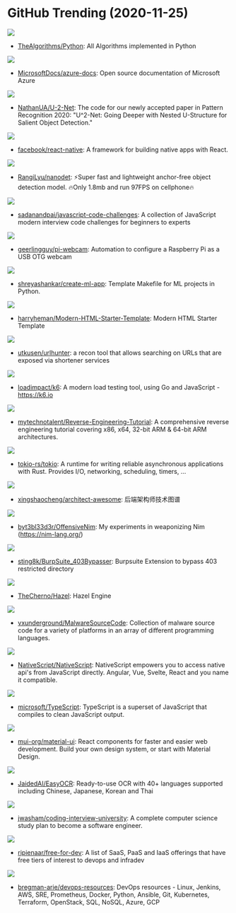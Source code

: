 # GitHub Trending (2020-11-25)

![](https://img.shields.io/badge/Python-New%20332-green?style=flat-square&logo=appveyor)
- [TheAlgorithms/Python](https://github.com/TheAlgorithms/Python): All Algorithms implemented in Python

![](https://img.shields.io/badge/PowerShell-New%204-green?style=flat-square&logo=appveyor)
- [MicrosoftDocs/azure-docs](https://github.com/MicrosoftDocs/azure-docs): Open source documentation of Microsoft Azure

![](https://img.shields.io/badge/Python-New%20370-green?style=flat-square&logo=appveyor)
- [NathanUA/U-2-Net](https://github.com/NathanUA/U-2-Net): The code for our newly accepted paper in Pattern Recognition 2020: "U^2-Net: Going Deeper with Nested U-Structure for Salient Object Detection."

![](https://img.shields.io/badge/JavaScript-New%2099-green?style=flat-square&logo=appveyor)
- [facebook/react-native](https://github.com/facebook/react-native): A framework for building native apps with React.

![](https://img.shields.io/badge/Python-New%20483-green?style=flat-square&logo=appveyor)
- [RangiLyu/nanodet](https://github.com/RangiLyu/nanodet): ⚡Super fast and lightweight anchor-free object detection model. 🔥Only 1.8mb and run 97FPS on cellphone🔥

![](https://img.shields.io/badge/none-New%20336-green?style=flat-square&logo=appveyor)
- [sadanandpai/javascript-code-challenges](https://github.com/sadanandpai/javascript-code-challenges): A collection of JavaScript modern interview code challenges for beginners to experts

![](https://img.shields.io/badge/none-New%2097-green?style=flat-square&logo=appveyor)
- [geerlingguy/pi-webcam](https://github.com/geerlingguy/pi-webcam): Automation to configure a Raspberry Pi as a USB OTG webcam

![](https://img.shields.io/badge/Python-New%20121-green?style=flat-square&logo=appveyor)
- [shreyashankar/create-ml-app](https://github.com/shreyashankar/create-ml-app): Template Makefile for ML projects in Python.

![](https://img.shields.io/badge/HTML-New%2020-green?style=flat-square&logo=appveyor)
- [harryheman/Modern-HTML-Starter-Template](https://github.com/harryheman/Modern-HTML-Starter-Template): Modern HTML Starter Template

![](https://img.shields.io/badge/Go-New%20250-green?style=flat-square&logo=appveyor)
- [utkusen/urlhunter](https://github.com/utkusen/urlhunter): a recon tool that allows searching on URLs that are exposed via shortener services

![](https://img.shields.io/badge/Go-New%2017-green?style=flat-square&logo=appveyor)
- [loadimpact/k6](https://github.com/loadimpact/k6): A modern load testing tool, using Go and JavaScript - https://k6.io

![](https://img.shields.io/badge/C%2B%2B-New%20320-green?style=flat-square&logo=appveyor)
- [mytechnotalent/Reverse-Engineering-Tutorial](https://github.com/mytechnotalent/Reverse-Engineering-Tutorial): A comprehensive reverse engineering tutorial covering x86, x64, 32-bit ARM & 64-bit ARM architectures.

![](https://img.shields.io/badge/Rust-New%2051-green?style=flat-square&logo=appveyor)
- [tokio-rs/tokio](https://github.com/tokio-rs/tokio): A runtime for writing reliable asynchronous applications with Rust. Provides I/O, networking, scheduling, timers, ...

![](https://img.shields.io/badge/none-New%20186-green?style=flat-square&logo=appveyor)
- [xingshaocheng/architect-awesome](https://github.com/xingshaocheng/architect-awesome): 后端架构师技术图谱

![](https://img.shields.io/badge/Nim-New%20125-green?style=flat-square&logo=appveyor)
- [byt3bl33d3r/OffensiveNim](https://github.com/byt3bl33d3r/OffensiveNim): My experiments in weaponizing Nim (https://nim-lang.org/)

![](https://img.shields.io/badge/Python-New%2094-green?style=flat-square&logo=appveyor)
- [sting8k/BurpSuite_403Bypasser](https://github.com/sting8k/BurpSuite_403Bypasser): Burpsuite Extension to bypass 403 restricted directory

![](https://img.shields.io/badge/C%2B%2B-New%2020-green?style=flat-square&logo=appveyor)
- [TheCherno/Hazel](https://github.com/TheCherno/Hazel): Hazel Engine

![](https://img.shields.io/badge/Assembly-New%2025-green?style=flat-square&logo=appveyor)
- [vxunderground/MalwareSourceCode](https://github.com/vxunderground/MalwareSourceCode): Collection of malware source code for a variety of platforms in an array of different programming languages.

![](https://img.shields.io/badge/TypeScript-New%208-green?style=flat-square&logo=appveyor)
- [NativeScript/NativeScript](https://github.com/NativeScript/NativeScript): NativeScript empowers you to access native api's from JavaScript directly. Angular, Vue, Svelte, React and you name it compatible.

![](https://img.shields.io/badge/TypeScript-New%20146-green?style=flat-square&logo=appveyor)
- [microsoft/TypeScript](https://github.com/microsoft/TypeScript): TypeScript is a superset of JavaScript that compiles to clean JavaScript output.

![](https://img.shields.io/badge/JavaScript-New%2034-green?style=flat-square&logo=appveyor)
- [mui-org/material-ui](https://github.com/mui-org/material-ui): React components for faster and easier web development. Build your own design system, or start with Material Design.

![](https://img.shields.io/badge/Python-New%2020-green?style=flat-square&logo=appveyor)
- [JaidedAI/EasyOCR](https://github.com/JaidedAI/EasyOCR): Ready-to-use OCR with 40+ languages supported including Chinese, Japanese, Korean and Thai

![](https://img.shields.io/badge/none-New%2093-green?style=flat-square&logo=appveyor)
- [jwasham/coding-interview-university](https://github.com/jwasham/coding-interview-university): A complete computer science study plan to become a software engineer.

![](https://img.shields.io/badge/HTML-New%20123-green?style=flat-square&logo=appveyor)
- [ripienaar/free-for-dev](https://github.com/ripienaar/free-for-dev): A list of SaaS, PaaS and IaaS offerings that have free tiers of interest to devops and infradev

![](https://img.shields.io/badge/Groovy-New%2020-green?style=flat-square&logo=appveyor)
- [bregman-arie/devops-resources](https://github.com/bregman-arie/devops-resources): DevOps resources - Linux, Jenkins, AWS, SRE, Prometheus, Docker, Python, Ansible, Git, Kubernetes, Terraform, OpenStack, SQL, NoSQL, Azure, GCP

